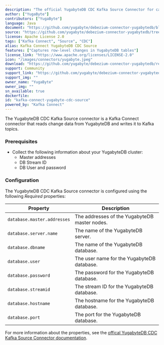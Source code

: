 ```yaml
---
description: "The official YugabyteDB CDC Kafka Source Connector for capturing change data from YugabyteDB."
author: ["YugaByte"]
contributors: ["YugaByte"]
language: Java
document: "https://github.com/yugabyte/debezium-connector-yugabytedb/blob/v3.2.3/README.md"
source: "https://github.com/yugabyte/debezium-connector-yugabytedb/tree/v3.2.3"
license: Apache License 2.0
tags: ["Kafka Connect", "Source", "CDC"]
alias: Kafka Connect YugabyteDB CDC Source
features: ["Captures row-level changes in YugabyteDB tables"]
license_link: "https://www.apache.org/licenses/LICENSE-2.0"
icon: "/images/connectors/yugabyte.jpeg"
download: "https://github.com/yugabyte/debezium-connector-yugabytedb/releases/tag/v3.2.3"
support: Community
support_link: "https://github.com/yugabyte/debezium-connector-yugabytedb"
support_img: ""
owner_name: "YugaByte"
owner_img: ""
sn_available: true
dockerfile: 
id: "kafka-connect-yugabyte-cdc-source"
powered_by: "Kafka Connect"
---
```


The YugabyteDB CDC Kafka Source connector is a Kafka Connect connector that reads change data from YugabyteDB and writes it to Kafka topics.

### Prerequisites

- Collect the following information about your YugabyteDB cluster:
  - Master addresses
  - DB Stream ID
  - DB User and password

### Configuration

The YugabyteDB CDC Kafka Source connector is configured using the following *Required* properties:

| Property | Description |
| -------- | ----------- |
| `database.master.addresses` | The addresses of the YugabyteDB master nodes. |
| `database.server.name` | The name of the YugabyteDB server. |
| `database.dbname` | The name of the YugabyteDB database. |
| `database.user` | The user name for the YugabyteDB database. |
| `database.password` | The password for the YugabyteDB database. |
| `database.streamid` | The stream ID for the YugabyteDB database. |
| `database.hostname` | The hostname for the YugabyteDB database. |
| `database.port` | The port for the YugabyteDB database. |

For more information about the properties, see the [offical YugabyteDB CDC Kafka Source Connector documentation](https://github.com/yugabyte/debezium-connector-yugabytedb/blob/v3.2.3/README.md).